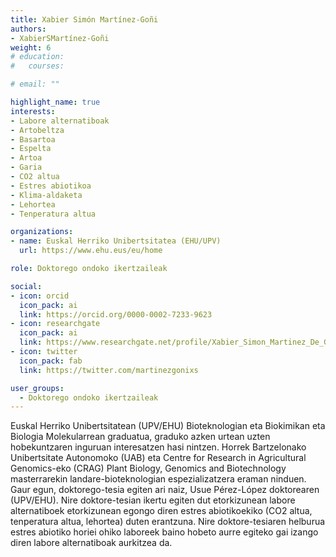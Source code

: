 ```yaml
---
title: Xabier Simón Martínez-Goñi
authors:
- XabierSMartínez-Goñi
weight: 6
# education:
#   courses:

# email: ""

highlight_name: true
interests:
- Labore alternatiboak
- Artobeltza
- Basartoa
- Espelta
- Artoa
- Garia
- CO2 altua
- Estres abiotikoa
- Klima-aldaketa
- Lehortea
- Tenperatura altua

organizations:
- name: Euskal Herriko Unibertsitatea (EHU/UPV)
  url: https://www.ehu.eus/eu/home

role: Doktorego ondoko ikertzaileak

social:
- icon: orcid
  icon_pack: ai
  link: https://orcid.org/0000-0002-7233-9623
- icon: researchgate
  icon_pack: ai
  link: https://www.researchgate.net/profile/Xabier_Simon_Martinez_De_Goni
- icon: twitter
  icon_pack: fab
  link: https://twitter.com/martinezgonixs

user_groups: 
  - Doktorego ondoko ikertzaileak
---
```


Euskal Herriko Unibertsitatean (UPV/EHU) Bioteknologian eta Biokimikan eta Biologia Molekularrean graduatua, graduko azken urtean uzten hobekuntzaren inguruan interesatzen hasi nintzen. Horrek Bartzelonako Unibertsitate Autonomoko (UAB) eta Centre for Research in Agricultural Genomics-eko (CRAG) Plant Biology, Genomics and Biotechnology masterrarekin landare-bioteknologian espezializatzera eraman ninduen. Gaur egun, doktorego-tesia egiten ari naiz, Usue Pérez-López doktorearen (UPV/EHU). Nire doktore-tesian ikertu egiten dut etorkizunean labore alternatiboek etorkizunean egongo diren estres abiotikoekiko (CO2 altua, tenperatura altua, lehortea) duten erantzuna. Nire doktore-tesiaren helburua estres abiotiko horiei ohiko laboreek baino hobeto aurre egiteko gai izango diren labore alternatiboak aurkitzea da.
